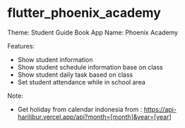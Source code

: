 # flutter_phoenix_academy

Theme: Student Guide Book
App Name: Phoenix Academy

Features:

- Show student information
- Show student schedule information base on class
- Show student daily task based on class
- Set student attendance while in school area

Note:

- Get holiday from calendar indonesia
  from : https://api-harilibur.vercel.app/api?month=[month]&year=[year]